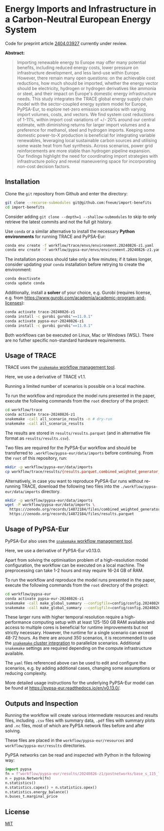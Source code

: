 # Energy Imports and Infrastructure in a Carbon-Neutral European Energy System

Code for preprint article [2404.03927](https://arxiv.org/abs/2404.03927) currently under review.

**Abstract:**

> Importing renewable energy to Europe may offer many potential benefits, including reduced energy costs, lower pressure on infrastructure development, and less land-use within Europe. However, there remain many open questions: on the achievable cost reductions, how much should be imported, whether the energy vector should be electricity, hydrogen or hydrogen derivatives like ammonia or steel, and their impact on Europe's domestic energy infrastructure needs. This study integrates the TRACE global energy supply chain model with the sector-coupled energy system model for Europe, PyPSA-Eur, to explore net-zero emission scenarios with varying import volumes, costs, and vectors. We find system cost reductions of 1-11%, within import cost variations of +/- 20% around our central estimate, with diminishing returns for larger import volumes and a preference for methanol, steel and hydrogen imports. Keeping some domestic power-to-X production is beneficial for integrating variable renewables, leveraging local sustainable carbon sources and utilising some waste heat from fuel synthesis. Across scenarios, power grid reinforcements are more stable than hydrogen pipeline expansion. Our findings highlight the need for coordinating import strategies with infrastructure policy and reveal maneuvering space for incorporating non-cost decision factors.


## Installation

Clone the `git` repository from Github and enter the directory:

```sh
git clone --recurse-submodules git@github.com:fneum/import-benefits
cd import-benefits
```

Consider adding `git clone --depth=1 --shallow-submodules` to skip to only retrieve the latest commits and not the full git history.

Use `conda` or a similar alternative to install the necessary **Python environments** for running TRACE and PyPSA-Eur:

```sh
conda env create -f workflow/trace/envs/environment.20240826-z1.yaml
conda env create -f workflow/pypsa-eur/envs/environment.20240826-z1.yaml
```

The installation process should take only a few minutes; if it takes longer, consider updating your `conda` installation before retrying to create the environment:

```sh
conda deactivate
conda update conda
```

Additionally, install a **solver** of your choice, e.g. Gurobi (requires license, e.g. from https://www.gurobi.com/academia/academic-program-and-licenses):

```sh
conda activate trace-20240826-z1
conda install -c gurobi gurobi"==11.0.1"
conda activate pypsa-eur-20240826-z1
conda install -c gurobi gurobi"==11.0.1"
```

Both workflows can be executed on Linux, Mac or Windows (WSL). There are no futher specific non-standard hardware requirements.

## Usage of TRACE

TRACE uses the [`snakemake` workflow management tool](https://snakemake.readthedocs.io/en/stable/).

Here, we use a derivative of TRACE v1.1.

Running a limited number of scenarios is possible on a local machine.

To run the workflow and reproduce the model runs presented in the paper, execute the following commands from the `root` directory of the project:

```sh
cd workflow/trace
conda activate trace-20240826-z1
snakemake -call all_scenario_results -n # dry-run
snakemake -call all_scenario_results
```

The results are stored in `results/results.parquet` (and in alternative file format as `results/results.csv`).

Two files are required for the PyPSA-Eur workflow and should be transferred to
`.workflow/pypsa-eur/data/imports` before continuing. From the `root` of this
repository, run:

```sh
mkdir -p workflow/pypsa-eur/data/imports
cp workflow/trace/results/{results.parquet,combined_weighted_generator_timeseries.nc} workflow/pypsa-eur/data/imports
```

Alternatively, in case you want to reproduce PyPSA-Eur runs without re-running
TRACE, download the following two files into the
`./workflow/pypsa-eur/data/imports` directory.

```sh
mkdir -p workflow/pypsa-eur/data/imports
wget -P workflow/pypsa-eur/data/imports \
  https://zenodo.org/records/14872184/files/combined_weighted_generator_timeseries.nc \
  https://zenodo.org/records/14872184/files/results.parquet
```

## Usage of PyPSA-Eur

PyPSA-Eur also uses the [`snakemake` workflow management tool](https://snakemake.readthedocs.io/en/stable/).

Here, we use a derivative of PyPSA-Eur v0.13.0.

Apart from solving the optimisation problem of a high-resolution model configuration, the workflow can be executed on a local machine. The preprocessing can take 1-2 hours and may require 16-24 GB of RAM.

To run the workflow and reproduce the model runs presented in the paper, execute the following commands from the `root` directory of the project:

```sh
cd workflow/pypsa-eur
conda activate pypsa-eur-20240826-z1
snakemake -call make_global_summary --configfile=config/config.20240826-z1.yaml -n # dry-run
snakemake -call make_global_summary --configfile=config/config.20240826-z1.yaml
```

These larger runs with higher temporal resolution require a high-performance computing setup with at least 125-150 GB RAM available and access to multiple cores is beneficial for runtime improvements but not strictly necessary. However, the runtime for a single scenario can exceed 48-72 hours. As there are around 350 scenarios, it is recommended to use the [`snakemake` cluster integration](https://snakemake.readthedocs.io/en/v7.19.1/executing/cluster.html) to parallelize scenarios. Additional `snakemake` settings are required depending on the compute infrastructure available.

The `yaml` files referenced above can be used to edit and configure the scenarios, e.g. by adding additional cases, changing some assumptions or reducing complexity.

More detailed usage instructions for the underlying PyPSA-Eur model can be found
at https://pypsa-eur.readthedocs.io/en/v0.13.0/.

## Outputs and Inspection

Running the workflow will create various intermediate resources and results files, including `.csv` files with summary data, `.pdf` files with summary plots and `.nc` files, most of which are PyPSA network files before and after solving.

These files are placed in the `workflow/pypsa-eur/resources` and `workflow/pypsa-eur/results` directories.

PyPSA networks can be read and inspected with Python in the following way:

```py
import pypsa
fn = f"workflow/pypsa-eur/results/20240826-z1/postnetworks/base_s_115_lvopt__imp_2050.nc"
n = pypsa.Network(fn)
n.statistics()
n.statistics.capex() + n.statistics.opex()
n.statistics.energy_balance()
n.buses_t.marginal_price
```

## License

[MIT](LICENSE)
